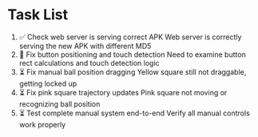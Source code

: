 # Task List

1. ✅ Check web server is serving correct APK
Web server is correctly serving the new APK with different MD5
2. 🔄 Fix button positioning and touch detection
Need to examine button rect calculations and touch detection logic
3. ⏳ Fix manual ball position dragging
Yellow square still not draggable, getting locked up
4. ⏳ Fix pink square trajectory updates
Pink square not moving or recognizing ball position
5. ⏳ Test complete manual system end-to-end
Verify all manual controls work properly

